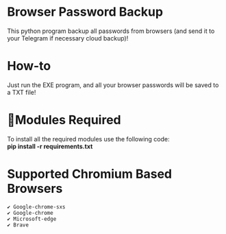# Browser Password Backup
This python program backup all passwords from browsers (and send it to your Telegram if necessary cloud backup)!

# How-to
Just run the EXE program, and all your browser passwords will be saved to a TXT file!

# 📎Modules Required
To install all the required modules use the following code:
<br/>
<b>pip install -r requirements.txt</b>

# Supported Chromium Based Browsers
    ✔ Google-chrome-sxs
    ✔ Google-chrome
    ✔ Microsoft-edge
    ✔ Brave
